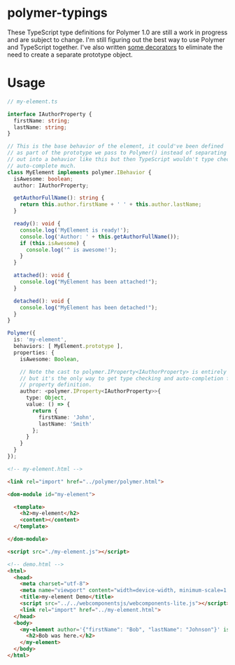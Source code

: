 # polymer-typings
These TypeScript type definitions for Polymer 1.0 are still a work in progress
and are subject to change. I'm still figuring out the best way to use Polymer
and TypeScript together. I've also written [some decorators](https://github.com/enlight/polymer-ts-decorators)
to eliminate the need to create a separate prototype object.

Usage
=====
```TypeScript
// my-element.ts

interface IAuthorProperty {
  firstName: string;
  lastName: string;
}

// This is the base behavior of the element, it could've been defined
// as part of the prototype we pass to Polymer() instead of separating it
// out into a behavior like this but then TypeScript wouldn't type check or
// auto-complete much.
class MyElement implements polymer.IBehavior {
  isAwesome: boolean;
  author: IAuthorProperty;

  getAuthorFullName(): string {
    return this.author.firstName + ' ' + this.author.lastName;
  }

  ready(): void {
    console.log('MyElement is ready!');
    console.log('Author: ' + this.getAuthorFullName());
    if (this.isAwesome) {
      console.log('^ is awesome!');
    }
  }

  attached(): void {
    console.log("MyElement has been attached!");
  }

  detached(): void {
    console.log("MyElement has been detached!");
  }
}

Polymer({
  is: 'my-element',
  behaviors: [ MyElement.prototype ],
  properties: {
    isAwesome: Boolean,

    // Note the cast to polymer.IProperty<IAuthorProperty> is entirely optional,
    // but it's the only way to get type checking and auto-completion for the
    // property definition.
    author: <polymer.IProperty<IAuthorProperty>>{
      type: Object,
      value: () => {
        return {
          firstName: 'John',
          lastName: 'Smith'
        };
      }
    }
  }
});
```

```html
<!-- my-element.html -->

<link rel="import" href="../polymer/polymer.html">

<dom-module id="my-element">

  <template>
    <h2>my-element</h2>
    <content></content>
  </template>

</dom-module>

<script src="./my-element.js"></script>

```

```html
<!-- demo.html -->
<html>
  <head>
    <meta charset="utf-8">
    <meta name="viewport" content="width=device-width, minimum-scale=1.0, initial-scale=1.0, user-scalable=yes">
    <title>my-element Demo</title>
    <script src="../../webcomponentsjs/webcomponents-lite.js"></script>
    <link rel="import" href="../my-element.html">
  </head>
  <body>
    <my-element author='{"firstName": "Bob", "lastName": "Johnson"}' is-awesome>
      <h2>Bob was here.</h2>
    </my-element>
  </body>
</html>
```

